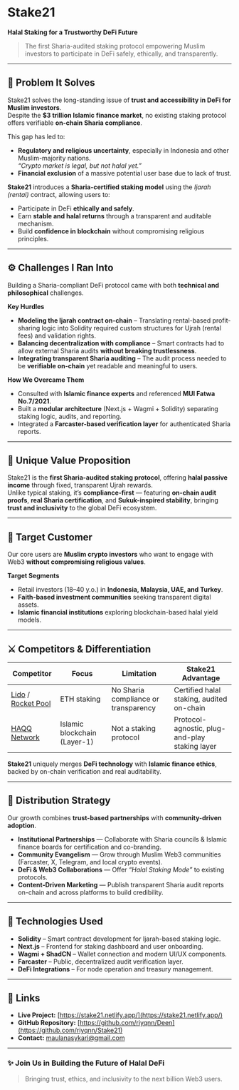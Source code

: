 # Stake21  
**Halal Staking for a Trustworthy DeFi Future**

> The first Sharia-audited staking protocol empowering Muslim investors to participate in DeFi safely, ethically, and transparently.

---

## 🧩 Problem It Solves

Stake21 solves the long-standing issue of **trust and accessibility in DeFi for Muslim investors**.  
Despite the **$3 trillion Islamic finance market**, no existing staking protocol offers verifiable **on-chain Sharia compliance**.

This gap has led to:
- **Regulatory and religious uncertainty**, especially in Indonesia and other Muslim-majority nations.  
  _“Crypto market is legal, but not halal yet.”_
- **Financial exclusion** of a massive potential user base due to lack of trust.

**Stake21** introduces a **Sharia-certified staking model** using the *Ijarah (rental)* contract, allowing users to:
- Participate in DeFi **ethically and safely**.  
- Earn **stable and halal returns** through a transparent and auditable mechanism.  
- Build **confidence in blockchain** without compromising religious principles.

---

## ⚙️ Challenges I Ran Into

Building a Sharia-compliant DeFi protocol came with both **technical and philosophical** challenges.

**Key Hurdles**
- **Modeling the Ijarah contract on-chain** – Translating rental-based profit-sharing logic into Solidity required custom structures for Ujrah (rental fees) and validation rights.  
- **Balancing decentralization with compliance** – Smart contracts had to allow external Sharia audits **without breaking trustlessness**.  
- **Integrating transparent Sharia auditing** – The audit process needed to be **verifiable on-chain** yet readable and meaningful to users.

**How We Overcame Them**
- Consulted with **Islamic finance experts** and referenced **MUI Fatwa No.7/2021**.  
- Built a **modular architecture** (Next.js + Wagmi + Solidity) separating staking logic, audits, and reporting.  
- Integrated a **Farcaster-based verification layer** for authenticated Sharia reports.

---

## 💎 Unique Value Proposition

Stake21 is the **first Sharia-audited staking protocol**, offering **halal passive income** through fixed, transparent Ujrah rewards.  
Unlike typical staking, it’s **compliance-first** — featuring **on-chain audit proofs**, **real Sharia certification**, and **Sukuk-inspired stability**, bringing **trust and inclusivity** to the global DeFi ecosystem.

---

## 🎯 Target Customer

Our core users are **Muslim crypto investors** who want to engage with Web3 **without compromising religious values**.

**Target Segments**
- Retail investors (18–40 y.o.) in **Indonesia, Malaysia, UAE, and Turkey**.  
- **Faith-based investment communities** seeking transparent digital assets.  
- **Islamic financial institutions** exploring blockchain-based halal yield models.

---

## ⚔️ Competitors & Differentiation

| Competitor | Focus | Limitation | Stake21 Advantage |
|-------------|--------|-------------|--------------------|
| [Lido](https://lido.fi) / [Rocket Pool](https://rocketpool.net) | ETH staking | No Sharia compliance or transparency | Certified halal staking, audited on-chain |
| [HAQQ Network](https://haqq.network) | Islamic blockchain (Layer-1) | Not a staking protocol | Protocol-agnostic, plug-and-play staking layer |

**Stake21** uniquely merges **DeFi technology** with **Islamic finance ethics**, backed by on-chain verification and real auditability.

---

## 🚀 Distribution Strategy

Our growth combines **trust-based partnerships** with **community-driven adoption**.

- **Institutional Partnerships** — Collaborate with Sharia councils & Islamic finance boards for certification and co-branding.  
- **Community Evangelism** — Grow through Muslim Web3 communities (Farcaster, X, Telegram, and local crypto events).  
- **DeFi & Web3 Collaborations** — Offer *“Halal Staking Mode”* to existing protocols.  
- **Content-Driven Marketing** — Publish transparent Sharia audit reports on-chain and across platforms to build credibility.

---

## 🧰 Technologies Used

- **Solidity** – Smart contract development for Ijarah-based staking logic.  
- **Next.js** – Frontend for staking dashboard and user onboarding.  
- **Wagmi + ShadCN** – Wallet connection and modern UI/UX components.  
- **Farcaster** – Public, decentralized audit verification layer.  
- **DeFi Integrations** – For node operation and treasury management.

---

## 🔗 Links

- **Live Project:** [https://stake21.netlify.app/](https://stake21.netlify.app/)  
- **GitHub Repository:** [https://github.com/riyqnn/Deen](https://github.com/riyqnn/Stake21)  
- **Contact:** maulanasykari@gmail.com  

---

### ✨ Join Us in Building the Future of Halal DeFi
> Bringing trust, ethics, and inclusivity to the next billion Web3 users.
